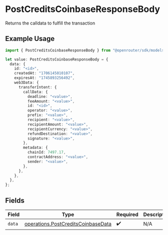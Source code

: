 # PostCreditsCoinbaseResponseBody

Returns the calldata to fulfill the transaction

## Example Usage

```typescript
import { PostCreditsCoinbaseResponseBody } from "@openrouter/sdk/models/operations";

let value: PostCreditsCoinbaseResponseBody = {
  data: {
    id: "<id>",
    createdAt: "1706145010107",
    expiresAt: "1745893256492",
    web3Data: {
      transferIntent: {
        callData: {
          deadline: "<value>",
          feeAmount: "<value>",
          id: "<id>",
          operator: "<value>",
          prefix: "<value>",
          recipient: "<value>",
          recipientAmount: "<value>",
          recipientCurrency: "<value>",
          refundDestination: "<value>",
          signature: "<value>",
        },
        metadata: {
          chainId: 7497.17,
          contractAddress: "<value>",
          sender: "<value>",
        },
      },
    },
  },
};
```

## Fields

| Field                                                                                    | Type                                                                                     | Required                                                                                 | Description                                                                              |
| ---------------------------------------------------------------------------------------- | ---------------------------------------------------------------------------------------- | ---------------------------------------------------------------------------------------- | ---------------------------------------------------------------------------------------- |
| `data`                                                                                   | [operations.PostCreditsCoinbaseData](../../models/operations/postcreditscoinbasedata.md) | :heavy_check_mark:                                                                       | N/A                                                                                      |